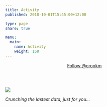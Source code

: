 ```yaml
---
title: Activity
published: 2018-10-01T15:45:00+12:00

type: page
share: true

menu:
  main:
    name: Activity
    weight: 160
---
```


<div style="text-align: center;"><a class="github-button" href="https://github.com/crookm" data-size="large" data-show-count="true" aria-label="Follow @crookm on GitHub">Follow @crookm</a></div>
<script async defer src="https://buttons.github.io/buttons.js"></script>

<div id="api__GH_commit_activity">
  <div class="loading">
    <img style="margin-top:60px;" src="https://crookm.ams3.cdn.digitaloceanspaces.com/media/meta/loader.svg" />
    <p><i>Crunching the lastest data, just for you...</i></p>
  </div>
</div>
